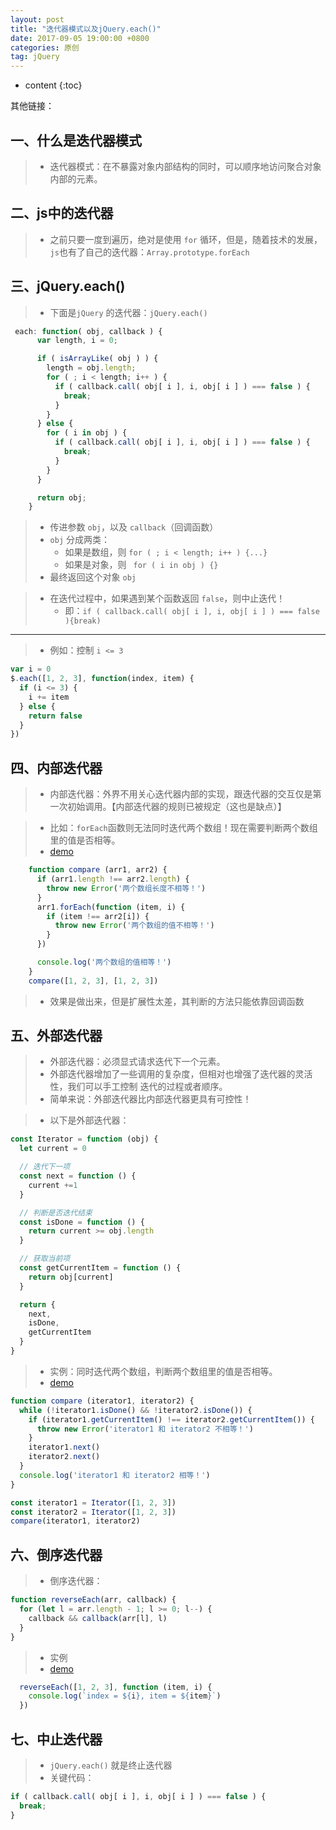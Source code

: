 ```yaml
---
layout: post
title: "迭代器模式以及jQuery.each()"
date: 2017-09-05 19:00:00 +0800 
categories: 原创
tag: jQuery
---
```

* content
{:toc}

其他链接：

<!-- more -->

## 一、什么是迭代器模式

> * 迭代器模式：在不暴露对象内部结构的同时，可以顺序地访问聚合对象内部的元素。

## 二、js中的迭代器

> * 之前只要一度到遍历，绝对是使用 `for` 循环，但是，随着技术的发展，`js`也有了自己的迭代器：`Array.prototype.forEach`

## 三、jQuery.each()

> * 下面是`jQuery` 的迭代器：`jQuery.each()`

```js
 each: function( obj, callback ) {
      var length, i = 0;

      if ( isArrayLike( obj ) ) {
        length = obj.length;
        for ( ; i < length; i++ ) {
          if ( callback.call( obj[ i ], i, obj[ i ] ) === false ) {
            break;
          }
        }
      } else {
        for ( i in obj ) {
          if ( callback.call( obj[ i ], i, obj[ i ] ) === false ) {
            break;
          }
        }
      }

      return obj;
    }
```

> * 传进参数 `obj`，以及 `callback`（回调函数）
> * `obj` 分成两类：
>   * 如果是数组，则 `for ( ; i < length; i++ ) {...}`
>   * 如果是对象，则 ` for ( i in obj ) {}`
> * 最终返回这个对象 `obj`

> * 在迭代过程中，如果遇到某个函数返回 `false`，则中止迭代！
>   * 即：`if ( callback.call( obj[ i ], i, obj[ i ] ) === false ){break)`

---

> * 例如：控制 `i <= 3`

```js
var i = 0
$.each([1, 2, 3], function(index, item) {
  if (i <= 3) {
    i += item
  } else {
    return false
  }
})
```

## 四、内部迭代器

> * 内部迭代器：外界不用关心迭代器内部的实现，跟迭代器的交互仅是第一次初始调用。【内部迭代器的规则已被规定（这也是缺点）】

> * 比如：`forEach`函数则无法同时迭代两个数组！现在需要判断两个数组里的值是否相等。
> * [demo](/effects/demo/js/designPattern/iterator/v1.html)

```js
    function compare (arr1, arr2) {
      if (arr1.length !== arr2.length) {
        throw new Error('两个数组长度不相等！')
      }
      arr1.forEach(function (item, i) {
        if (item !== arr2[i]) {
          throw new Error('两个数组的值不相等！')
        }
      })

      console.log('两个数组的值相等！')
    }
    compare([1, 2, 3], [1, 2, 3])
```

> * 效果是做出来，但是扩展性太差，其判断的方法只能依靠回调函数

## 五、外部迭代器

> * 外部迭代器：必须显式请求迭代下一个元素。
> * 外部迭代器增加了一些调用的复杂度，但相对也增强了迭代器的灵活性，我们可以手工控制
    迭代的过程或者顺序。
> * 简单来说：外部迭代器比内部迭代器更具有可控性！
    
> * 以下是外部迭代器：

```js
const Iterator = function (obj) {
  let current = 0

  // 迭代下一项
  const next = function () {
    current +=1
  }

  // 判断是否迭代结束
  const isDone = function () {
    return current >= obj.length
  }

  // 获取当前项
  const getCurrentItem = function () {
    return obj[current]
  }

  return {
    next,
    isDone,
    getCurrentItem
  }
}
```

> * 实例：同时迭代两个数组，判断两个数组里的值是否相等。
> * [demo](/effects/demo/js/designPattern/iterator/v2.html)

```js
function compare (iterator1, iterator2) {
  while (!iterator1.isDone() && !iterator2.isDone()) {
    if (iterator1.getCurrentItem() !== iterator2.getCurrentItem()) {
      throw new Error('iterator1 和 iterator2 不相等！')
    }
    iterator1.next()
    iterator2.next()
  }
  console.log('iterator1 和 iterator2 相等！')
}

const iterator1 = Iterator([1, 2, 3])
const iterator2 = Iterator([1, 2, 3])
compare(iterator1, iterator2)
```

## 六、倒序迭代器

> * 倒序迭代器：

```js
function reverseEach(arr, callback) {
  for (let l = arr.length - 1; l >= 0; l--) {
    callback && callback(arr[l], l)
  }
}
```

> * 实例
> * [demo](/effects/demo/js/designPattern/iterator/v3.html)

```js
  reverseEach([1, 2, 3], function (item, i) {
    console.log(`index = ${i}, item = ${item}`)
  })
```

## 七、中止迭代器

> * `jQuery.each()` 就是终止迭代器
> * 关键代码：

```js
if ( callback.call( obj[ i ], i, obj[ i ] ) === false ) {
  break;
}
```
